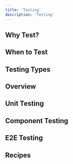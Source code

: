 ```yaml
---
title: 'Testing'
description: 'Testing'
---
```

## Why Test?
## When to Test
## Testing Types
## Overview
## Unit Testing
## Component Testing
## E2E Testing
## Recipes